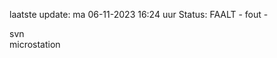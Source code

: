 laatste update: 
ma 06-11-2023 16:24   uur 
Status: FAALT - fout - 
<div class="service R">svn</div><div class="service Y">microstation</div>